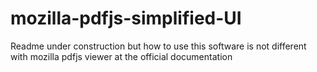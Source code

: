 # mozilla-pdfjs-simplified-UI

Readme under construction
but how to use this software is not different with mozilla pdfjs viewer at the official documentation
